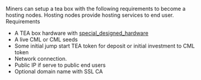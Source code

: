 Miners can setup a tea box with the following requirements to become a hosting nodes. Hosting nodes provide hosting services to end user.
Requirements

* A TEA box hardware with [special_designed_hardware](special_designed_hardware.md)
* A live CML or CML seeds
* Some initial jump start TEA token for deposit or initial investment to CML token
* Network connection. 
* Public IP if serve to public end users
* Optional domain name with SSL CA
